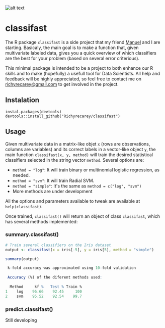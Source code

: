 ![alt text](https://image.ibb.co/nHb3Jd/Screenshot_from_2018_07_18_20_52_59.png)

# classifast

The R package `classifast` is a side project that my friend [Manuel](https://github.com/MVaamonde "Manuel's GitHub profile") and I are starting. Basicaly, the main goal is to make a function that, given multivariate labeled data, gives you a quick overview of which classifiers are the best for your problem (based on several error criterious).

This minimal package is intended to be a project to both enhance our R skills and to make (hopefully) a usefull tool for Data Scientists. All help and feedback will be highly appreciated, so feel free to contact me on <richyrecarey@gmail.com> to get involved in the project.

## Instalation

`instal.packages(devtools)` <br />
`devtools::install_github("Richyrecarey/classifast")` <br />



## Usage

Given multivariate data in a matrix-like objet `x` (rows are observations, columns are variables) and its correct labels in a vector-like object `y`, the main function `classifast(x, y, method)` will train the desired statistical classifiers selected in the string vector `method`. Several options are:


* `method = "log"`: It will train binary or multinomial logistic regression, as needed. <br />
* `method = "svm"`: It will train Radial SVM. <br />
* `method = "simple"`: It's the same as `method = c("log", "svm")` <br />
* More methods are under development <br />


All the options and parameters available to tweak are available at `help(classifast)`.


Once trained, `classifast()` will return an object of class `classifast`, which has several methods implemented:

### summary.classifast()

```R
# Train several classifiers on the Iris dataset
output <- classifast(x = iris[-5], y = iris[5], method = "simple")

summary(output)

 k-fold accuracy was approximated using 10-fold validation 
 
 Accuracy (%) of the diferent methods used: 
 
  Method     kf %   Test % Train %
1    log    96.66    92.45     100
2    svm    95.52    92.54    99.7
```


### predict.classifast()

Still developing




